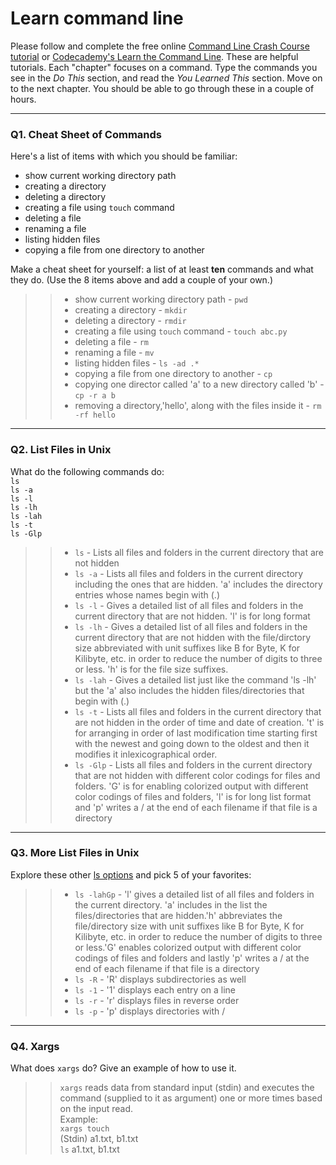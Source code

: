 # Learn command line

Please follow and complete the free online [Command Line Crash Course
tutorial](https://web.archive.org/web/20160708171659/http://cli.learncodethehardway.org/book/) or [Codecademy's Learn the Command Line](https://www.codecademy.com/learn/learn-the-command-line). These are helpful tutorials. Each "chapter" focuses on a command. Type the commands you see in the _Do This_ section, and read the _You Learned This_ section. Move on to the next chapter. You should be able to go through these in a couple of hours.

---

### Q1.  Cheat Sheet of Commands  

Here's a list of items with which you should be familiar:  
* show current working directory path
* creating a directory
* deleting a directory
* creating a file using `touch` command
* deleting a file
* renaming a file
* listing hidden files
* copying a file from one directory to another

Make a cheat sheet for yourself: a list of at least **ten** commands and what they do.  (Use the 8 items above and add a couple of your own.)  

> > * show current working directory path - `pwd`
> > * creating a directory - `mkdir`
> > * deleting a directory - `rmdir`
> > * creating a file using `touch` command - `touch abc.py`
> > * deleting a file - `rm`
> > * renaming a file - `mv`
> > * listing hidden files - `ls -ad .*`
> > * copying a file from one directory to another - `cp` 
> > * copying one director called 'a' to a new directory called 'b' - `cp -r a b`
> > * removing a directory,'hello', along with the files inside it - `rm -rf hello`

---

### Q2.  List Files in Unix   

What do the following commands do:  
`ls`  
`ls -a`  
`ls -l`  
`ls -lh`  
`ls -lah`  
`ls -t`  
`ls -Glp`  

> > * `ls` - Lists all files and folders in the current directory that are not hidden
> > * `ls -a` - Lists all files and folders in the current directory including the ones that are hidden. 'a' includes the directory entries whose names begin with (.) 
> > * `ls -l` - Gives a detailed list of all files and folders in the current directory that are not hidden. 'l' is for long format
> > * `ls -lh` - Gives a detailed list of all files and folders in the current directory that are not hidden with the file/dirctory size abbreviated with unit suffixes like B for Byte, K for Kilibyte, etc. in order to reduce the number of digits to three or less. 'h' is for the file size suffixes.
> > * `ls -lah` - Gives a detailed list just like the command 'ls -lh' but the 'a' also includes the hidden files/directories that begin with (.) 
> > * `ls -t` -  Lists all files and folders in the current directory that are not hidden in the order of time and date of creation. 't' is for arranging in order of last modification time starting first with the newest and going down to the oldest and then it modifies it inlexicographical order.
> > * `ls -Glp` - Lists all files and folders in the current directory that are not hidden with different color codings for files and folders. 'G' is for enabling colorized output with different color codings of files and folders, 'l' is for long list format and 'p' writes a / at the end of each filename if that file is a directory 

---

### Q3.  More List Files in Unix  

Explore these other [ls options](http://www.techonthenet.com/unix/basic/ls.php) and pick 5 of your favorites:

> > * `ls -lahGp` - 'l' gives a detailed list of all files and folders in the current directory. 'a' includes in the list the files/directories that are hidden.'h' abbreviates the file/directory size with unit suffixes like B for Byte, K for Kilibyte, etc. in order to reduce the number of digits to three or less.'G' enables colorized output with different color codings of files and folders and lastly 'p' writes a / at the end of each filename if that file is a directory  
> > * `ls -R` - 'R' displays subdirectories as well
> > * `ls -1` - '1' displays each entry on a line
> > * `ls -r` - 'r' displays files in reverse order
> > * `ls -p` - 'p' displays directories with /

---

### Q4.  Xargs   

What does `xargs` do? Give an example of how to use it.

> > `xargs` reads data from standard input (stdin) and executes the command (supplied to it as argument) one or more times based on the input read.  
> > Example:  
> > `xargs touch`   
> > (Stdin) a1.txt, b1.txt   
> > `ls`  a1.txt, b1.txt  

 

